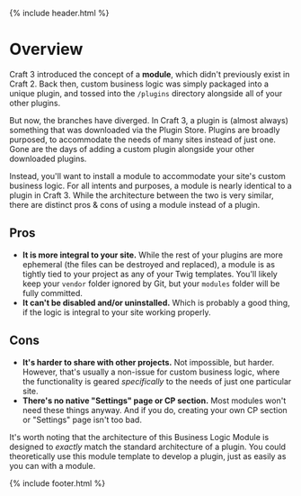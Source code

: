 {% include header.html %}

# Overview

Craft 3 introduced the concept of a **module**, which didn't previously exist in Craft 2. Back then, custom business logic was simply packaged into a unique plugin, and tossed into the `/plugins` directory alongside all of your other plugins.

But now, the branches have diverged. In Craft 3, a plugin is (almost always) something that was downloaded via the Plugin Store. Plugins are broadly purposed, to accommodate the needs of many sites instead of just one. Gone are the days of adding a custom plugin alongside your other downloaded plugins.

Instead, you'll want to install a module to accommodate your site's custom business logic.  For all intents and purposes, a module is nearly identical to a plugin in Craft 3. While the architecture between the two is very similar, there are distinct pros & cons of using a module instead of a plugin.

## Pros

- **It is more integral to your site.** While the rest of your plugins are more ephemeral (the files can be destroyed and replaced), a module is as tightly tied to your project as any of your Twig templates. You'll likely keep your `vendor` folder ignored by Git, but your `modules` folder will be fully committed.
- **It can't be disabled and/or uninstalled.** Which is probably a good thing, if the logic is integral to your site working properly.

## Cons

- **It's harder to share with other projects.** Not impossible, but harder. However, that's usually a non-issue for custom business logic, where the functionality is geared _specifically_ to the needs of just one particular site.
- **There's no native "Settings" page or CP section.** Most modules won't need these things anyway. And if you do, creating your own CP section or "Settings" page isn't too bad.

It's worth noting that the architecture of this Business Logic Module is designed to _exactly_ match the standard architecture of a plugin. You could theoretically use this module template to develop a plugin, just as easily as you can with a module.

{% include footer.html %}
